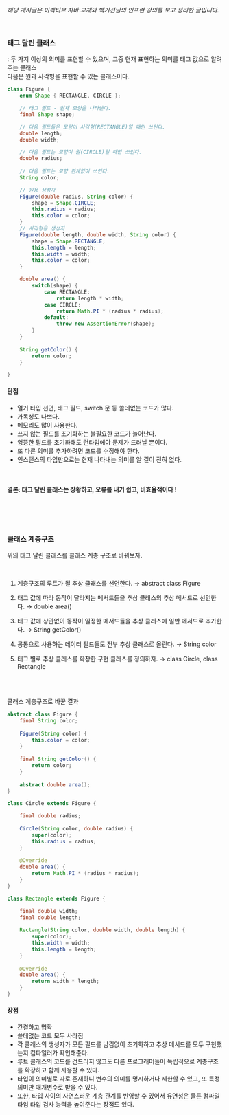 _해당 게시글은 이펙티브 자바 교재와 백기선님의 인프런 강의를 보고 정리한 글입니다._

<br>

### 태그 달린 클래스

: 두 가지 이상의 의미를 표현할 수 있으며, 그중 현재 표현하는 의미를 태그 값으로 알려주는 클래스
<br>
다음은 원과 사각형을 표현할 수 있는 클래스이다.
``` java
class Figure {
    enum Shape { RECTANGLE, CIRCLE };

    // 태그 필드 - 현재 모양을 나타낸다.
    final Shape shape;

    // 다음 필드들은 모양이 사각형(RECTANGLE)일 때만 쓰인다.
    double length;
    double width;

    // 다음 필드는 모양이 원(CIRCLE)일 때만 쓰인다.
    double radius;
    
    // 다음 필드는 모양 관계없이 쓰인다.
    String color;

    // 원용 생성자
    Figure(double radius, String color) {
        shape = Shape.CIRCLE;
        this.radius = radius;
        this.color = color;
    }
    // 사각형용 생성자
    Figure(double length, double width, String color) {
        shape = Shape.RECTANGLE;
        this.length = length;
        this.width = width;
        this.color = color;
    }

    double area() {
        switch(shape) {
            case RECTANGLE:
                return length * width;
            case CIRCLE:
                return Math.PI * (radius * radius);
            default:
                throw new AssertionError(shape);
        }
    }
    
    String getColor() {
        return color;
    }    

}
```

#### 단점

- 열거 타입 선언, 태그 필드, switch 문 등 쓸데없는 코드가 많다.
- 가독성도 나쁘다.
- 메모리도 많이 사용한다.
- 쓰지 않는 필드를 초기화하는 불필요한 코드가 늘어난다.
- 엉뚱한 필드를 초기화해도 런타임에야 문제가 드러날 뿐이다.
- 또 다른 의미를 추가하려면 코드를 수정해야 한다.
- 인스턴스의 타입만으로는 현재 나타내는 의미를 알 길이 전혀 없다.

<br>

#### 결론: 태그 달린 클래스는 장황하고, 오류를 내기 쉽고, 비효율적이다 !


<br>
<br>
<br>


### 클래스 계층구조

위의 태그 달린 클래스를 클래스 계층 구조로 바꿔보자.

<br>

1. 계층구조의 루트가 될 추상 클래스를 선언한다. 
→ abstract class Figure

2. 태그 값에 따라 동작이 달라지는 메서드들을 추상 클래스의 추상 메서드로 선언한다.
→ double area()

3. 태그 값에 상관없이 동작이 일정한 메서드들을 추상 클래스에 일반 메서드로 추가한다.
→ String getColor()

4. 공통으로 사용하는 데이터 필드들도 전부 추상 클래스로 올린다.
→ String color
5. 태그 별로 추상 클래스를 확장한 구현 클래스를 정의하자.
→ class Circle, class Rectangle

<br>
<br>

클래스 계층구조로 바꾼 결과
``` java
abstract class Figure {
    final String color;
    
    Figure(String color) {
        this.color = color;
    }
    
    final String getColor() {
        return color;
    }
	
    abstract double area();
}

class Circle extends Figure {

    final double radius;
    
    Circle(String color, double radius) {
        super(color);
        this.radius = radius;
    }
    
    @Override
    double area() {
        return Math.PI * (radius * radius);
    }
}

class Rectangle extends Figure {

    final double width;
    final double length;
    
    Rectangle(String color, double width, double length) {
        super(color);
        this.width = width;
        this.length = length;
    }
    
    @Override
    double area() {
        return width * length;
    }
}
```


#### 장점

- 간결하고 명확
- 쓸데없는 코드 모두 사라짐
- 각 클래스의 생성자가 모든 필드를 남김없이 초기화하고 추상 메서드를 모두 구현했는지 컴파일러가 확인해준다.
- 루트 클래스의 코드를 건드리지 않고도 다른 프로그래머들이 독립적으로 계층구조를 확장하고 함께 사용할 수 있다. 
- 타입이 의미별로 따로 존재하니 변수의 의미를 명시하거나 제한할 수 있고, 또 특정 의미만 매개변수로 받을 수 있다.
- 또한, 타입 사이의 자연스러운 계층 관계를 반영할 수 있어서 유연성은 물론 컴파일타임 타입 검사 능력을 높여준다는 장점도 있다.
